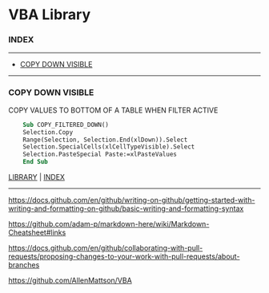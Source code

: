 
VBA Library
=====================

### INDEX
--------
 * [COPY DOWN VISIBLE](#COPY-DOWN-VISIBLE)


-------------------------

### COPY DOWN VISIBLE 
COPY VALUES TO BOTTOM OF A TABLE WHEN FILTER ACTIVE

```vb
    Sub COPY_FILTERED_DOWN()
    Selection.Copy
    Range(Selection, Selection.End(xlDown)).Select
    Selection.SpecialCells(xlCellTypeVisible).Select
    Selection.PasteSpecial Paste:=xlPasteValues
    End Sub
```
[LIBRARY](https://github.com/ScottypNZ/CODE-LIBRARY)   |   [INDEX](#INDEX)

-------------------------

https://docs.github.com/en/github/writing-on-github/getting-started-with-writing-and-formatting-on-github/basic-writing-and-formatting-syntax

https://github.com/adam-p/markdown-here/wiki/Markdown-Cheatsheet#links

https://docs.github.com/en/github/collaborating-with-pull-requests/proposing-changes-to-your-work-with-pull-requests/about-branches

https://github.com/AllenMattson/VBA
